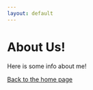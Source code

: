```yaml
---
layout: default
---
```


<h1>About Us!</h1>

Here is some info about me!

[Back to the home page](index.md)
